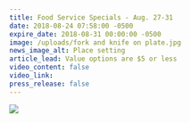 ```yaml
---
title: Food Service Specials - Aug. 27-31
date: 2018-08-24 07:58:00 -0500
expire_date: 2018-08-31 00:00:00 -0500
image: /uploads/fork and knife on plate.jpg
news_image_alt: Place setting
article_lead: Value options are $5 or less
video_content: false
video_link:
press_release: false
---
```


![](blob:https://app.cloudcannon.com/510d3650-e3cf-47dc-b51b-1db2fda65f9b)